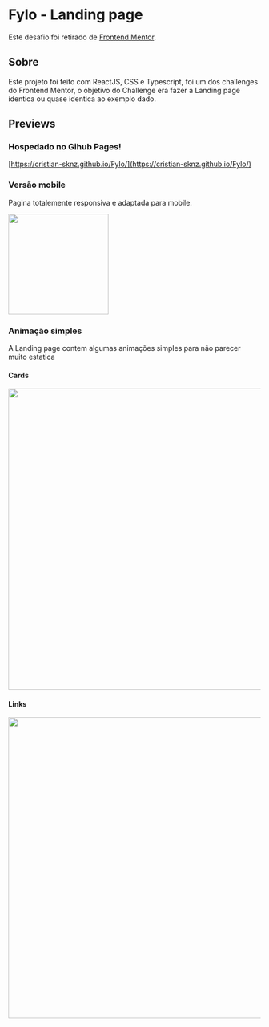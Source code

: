 # Fylo - Landing page

Este desafio foi retirado de [Frontend Mentor](https://www.frontendmentor.io/challenges).

## Sobre
Este projeto foi feito com ReactJS, CSS e Typescript, foi um dos challenges do Frontend Mentor, o objetivo do Challenge era fazer a Landing page identica ou quase identica ao exemplo dado.

## Previews

### Hospedado no Gihub Pages!
[https://cristian-sknz.github.io/Fylo/](https://cristian-sknz.github.io/Fylo/)


### Versão mobile

Pagina totalemente responsiva e adaptada para mobile.

<img src="https://i.imgur.com/lKFgffh.png" width="200"></img>

### Animação simples

A Landing page contem algumas animações simples para não parecer muito estatica

#### Cards
<img src="https://i.imgur.com/lj36WKb.gif" width="600"></img>

#### Links
<img src="https://i.imgur.com/TyZV2E6.gif" width="600"></img>

